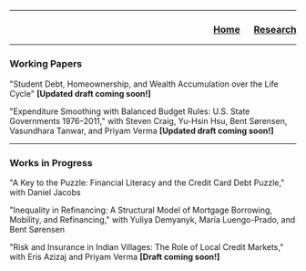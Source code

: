 ___

<h3> 
    <p align="right"> 
        <a href="https://xmgbautista.github.io/">Home</a> &emsp;
        <a href="https://xmgbautista.github.io/research">Research</a>
    </p>
</h3>

___

### Working Papers

"Student Debt, Homeownership, and Wealth Accumulation over the Life Cycle" **[Updated draft coming soon!]**
<br>

"Expenditure Smoothing with Balanced Budget Rules: U.S. State Governments 1976&ndash;2011," with Steven Craig, Yu-Hsin Hsu, Bent S&oslash;rensen, Vasundhara Tanwar, and Priyam Verma **[Updated draft coming soon!]**
<br>

___

### Works in Progress

"A Key to the Puzzle: Financial Literacy and the Credit Card Debt Puzzle," with Daniel Jacobs
<br>

"Inequality in Refinancing: A Structural Model of Mortgage Borrowing, Mobility, and Refinancing," with Yuliya Demyanyk, Mar&iacute;a Luengo-Prado, and Bent S&oslash;rensen
<br>

"Risk and Insurance in Indian Villages: The Role of Local Credit Markets," with Eris Azizaj and Priyam Verma **[Draft coming soon!]**
       
